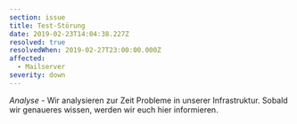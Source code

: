 ```yaml
---
section: issue
title: Test-Störung
date: 2019-02-23T14:04:38.227Z
resolved: true
resolvedWhen: 2019-02-27T23:00:00.000Z
affected:
  - Mailserver
severity: down
---
```

*Analyse* - Wir analysieren zur Zeit Probleme in unserer Infrastruktur. Sobald wir genaueres wissen, werden wir euch hier informieren.
